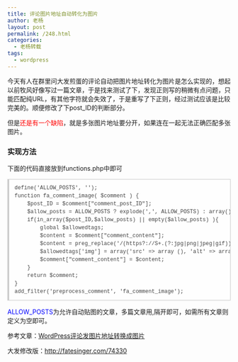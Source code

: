 ```yaml
---
title: 评论图片地址自动转化为图片
author: 老杨
layout: post
permalink: /248.html
categories:
  - 老杨转载
tags:
  - wordpress
---
```

今天有人在群里问大发煎蛋的评论自动把图片地址转化为图片是怎么实现的，想起以前牧风好像写过一篇文章，于是找来测试了下，发现正则写的稍微有点问题，只能匹配纯URL，有其他字符就会失效了，于是重写了下正则，经过测试应该是比较完美的。顺便修改了下post_ID的判断部分。  


  
但是<span style = "color:red;">还是有一个缺陷</span>，就是多张图片地址要分开，如果连在一起无法正确匹配多张图片。

### 实现方法

下面的代码直接放到functions.php中即可

<pre style="margin:15px 0;font:100 12px/18px monaco, andale mono, courier new;padding:10px 12px;border:#ccc 1px solid;border-left-width:4px;background-color:#fefefe;box-shadow:0 0 4px #eee;word-break:break-all;word-wrap:break-word;color:#444">define('ALLOW_POSTS', '');<br />function fa_comment_image( $comment ) {<br />    $post_ID = $comment["comment_post_ID"];<br />    $allow_posts = ALLOW_POSTS ? explode(',', ALLOW_POSTS) : array();<br />    if(in_array($post_ID,$allow_posts) || empty($allow_posts) ){<br />        global $allowedtags;<br />        $content = $comment["comment_content"];<br />        $content = preg_replace('/(https?://S+.(?:jpg|png|jpeg|gif))+/','<span style="color:#170">&lt;img</span> <span style="color:#00c">src</span>=<span style="color:#a11">"$0"</span> <span style="color:#00c">alt</span>=<span style="color:#a11">""</span> <span style="color:#170">/&gt;</span>',$content);<br />        $allowedtags['img'] = array('src' =&gt; array (), 'alt' =&gt; array ());<br />        $comment["comment_content"] = $content;<br />    }<br />    return $comment;<br />}<br />add_filter('preprocess_comment', 'fa_comment_image');</pre>

<span style = "color:blue;">ALLOW_POSTS</span>为允许自动贴图的文章，多篇文章用,隔开即可，如需所有文章则定义为空即可。

参考文章：<a href="http://mufeng.me/src-chage-to-img.html" target="_blank">WordPress评论发图片地址转换成图片</a>

大发修改版：<a href="http://fatesinger.com/74330" target="_blank">http://fatesinger.com/74330</a>